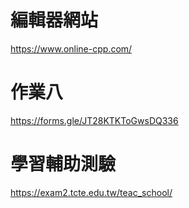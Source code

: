 # 編輯器網站
https://www.online-cpp.com/

# 作業八
https://forms.gle/JT28KTKToGwsDQ336

# 學習輔助測驗
https://exam2.tcte.edu.tw/teac_school/

